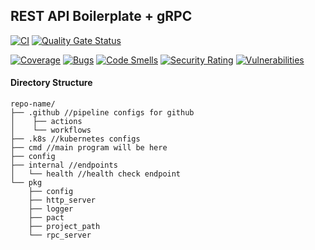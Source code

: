 ## REST API Boilerplate + gRPC
[![CI](https://github.com/Lynicis/go-rest-api-boilerplate/actions/workflows/master-ci.yml/badge.svg?branch=master&event=push)](https://github.com/Lynicis/go-rest-api-boilerplate/actions/workflows/master-ci.yml)
[![Quality Gate Status](https://sonarcloud.io/api/project_badges/measure?project=Lynicis_go-rest-api-boilerplate&metric=alert_status)](https://sonarcloud.io/summary/new_code?id=Lynicis_go-rest-api-boilerplate)

[![Coverage](https://sonarcloud.io/api/project_badges/measure?project=Lynicis_go-rest-api-boilerplate&metric=coverage)](https://sonarcloud.io/summary/new_code?id=Lynicis_go-rest-api-boilerplate)
[![Bugs](https://sonarcloud.io/api/project_badges/measure?project=Lynicis_go-rest-api-boilerplate&metric=bugs)](https://sonarcloud.io/summary/new_code?id=Lynicis_go-rest-api-boilerplate)
[![Code Smells](https://sonarcloud.io/api/project_badges/measure?project=Lynicis_go-rest-api-boilerplate&metric=code_smells)](https://sonarcloud.io/summary/new_code?id=Lynicis_go-rest-api-boilerplate)
[![Security Rating](https://sonarcloud.io/api/project_badges/measure?project=Lynicis_go-rest-api-boilerplate&metric=security_rating)](https://sonarcloud.io/summary/new_code?id=Lynicis_go-rest-api-boilerplate)
[![Vulnerabilities](https://sonarcloud.io/api/project_badges/measure?project=Lynicis_go-rest-api-boilerplate&metric=vulnerabilities)](https://sonarcloud.io/summary/new_code?id=Lynicis_go-rest-api-boilerplate)

#### Directory Structure

```
repo-name/
├── .github //pipeline configs for github
│    ├── actions
│    └── workflows
├── .k8s //kubernetes configs
├── cmd //main program will be here
├── config
├── internal //endpoints
│   └── health //health check endpoint
└── pkg
    ├── config
    ├── http_server
    ├── logger
    ├── pact
    ├── project_path
    └── rpc_server
```